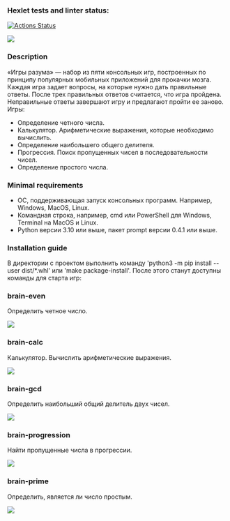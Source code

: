 ### Hexlet tests and linter status:
[![Actions Status](https://github.com/lt3-me/python-project-49/workflows/hexlet-check/badge.svg)](https://github.com/lt3-me/python-project-49/actions)

<a href="https://codeclimate.com/github/lt3-me/python-project-49/maintainability"><img src="https://api.codeclimate.com/v1/badges/a272327a6e563f6a1a6b/maintainability" /></a>

### Description
«Игры разума» — набор из пяти консольных игр, построенных по принципу популярных мобильных приложений для прокачки мозга. Каждая игра задает вопросы, на которые нужно дать правильные ответы. После трех правильных ответов считается, что игра пройдена. Неправильные ответы завершают игру и предлагают пройти ее заново. Игры:

* Определение четного числа.
* Калькулятор. Арифметические выражения, которые необходимо вычислить.
* Определение наибольшего общего делителя.
* Прогрессия. Поиск пропущенных чисел в последовательности чисел.
* Определение простого числа.

### Minimal requirements
* ОС, поддерживающая запуск консольных программ. Например, Windows, MacOS, Linux.
* Командная строка, например, cmd или PowerShell для Windows, Terminal на MacOS и Linux.
* Python версии 3.10 или выше, пакет prompt версии 0.4.1 или выше.

### Installation guide
В директории с проектом выполнить команду 'python3 -m pip install --user dist/*.whl' или 'make package-install'.
После этого станут доступны команды для старта игр:
### brain-even
Определить четное число.

<a href="https://asciinema.org/a/7Z2VCcsTo5nbvZ4kUufeCr2FH" target="_blank"><img src="https://asciinema.org/a/7Z2VCcsTo5nbvZ4kUufeCr2FH.svg" /></a>
### brain-calc
Калькулятор. Вычислить арифметические выражения.

<a href="https://asciinema.org/a/UnYdxE7eJUb0i0hyUYEhZjMwU" target="_blank"><img src="https://asciinema.org/a/UnYdxE7eJUb0i0hyUYEhZjMwU.svg" /></a>
### brain-gcd
Определить наибольший общий делитель двух чисел.

<a href="https://asciinema.org/a/6uSQaN7aeVQLPJkHQG8spD0MW" target="_blank"><img src="https://asciinema.org/a/6uSQaN7aeVQLPJkHQG8spD0MW.svg" /></a>
### brain-progression
Найти пропущенные числа в прогрессии.

<a href="https://asciinema.org/a/H3I4gbOeZLcRryLkTcfftozqr" target="_blank"><img src="https://asciinema.org/a/H3I4gbOeZLcRryLkTcfftozqr.svg" /></a>
### brain-prime
Определить, является ли число простым.

<a href="https://asciinema.org/a/jjHolO4e686gPB106KLe0a2a9" target="_blank"><img src="https://asciinema.org/a/jjHolO4e686gPB106KLe0a2a9.svg" /></a>